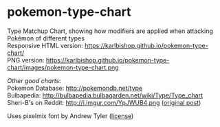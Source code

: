 # pokemon-type-chart  
Type Matchup Chart, showing how modifiers are applied when attacking Pokémon of different types  
Responsive HTML version: https://karlbishop.github.io/pokemon-type-chart/  
PNG version: https://karlbishop.github.io/pokemon-type-chart/images/pokemon-type-chart.png  

*Other good charts*:  
Pokemon Database: http://pokemondb.net/type  
Bulbapedia: http://bulbapedia.bulbagarden.net/wiki/Type/Type_chart  
Sheri-B's on Reddit: http://i.imgur.com/YpJWUB4.png ([original post](https://www.reddit.com/r/pokemon/comments/1oq3rg/was_getting_frustrated_finding_an_easytoread_type/))  

Uses pixelmix font by Andrew Tyler ([license](https://creativecommons.org/licenses/by-sa/3.0/us/))
